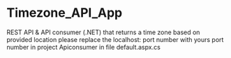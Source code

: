 # Timezone_API_App
REST API &amp; API consumer (.NET) that returns a time zone based on provided location 
please replace the localhost: port number with yours port number in project Apiconsumer in file default.aspx.cs
